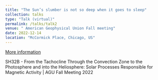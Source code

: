 ```yaml
---
title: "The Sun’s slumber is not so deep when it goes to sleep"
collection: talks
type: "Talk (virtual)"
permalink: /talks/talk2
venue: " American Geophysical Union Fall meeting"
date: 2022-12-14
location: "McCormick Place, Chicago, US"
---
```


[More information](https://agu.confex.com/agu/fm22/meetingapp.cgi/Paper/1140857)

SH32B - From the Tachocline Through the Convection Zone to the Photosphere and into the Heliosphere: Solar Processes Responsible for Magnetic Activity | AGU Fall Meeting 2022
